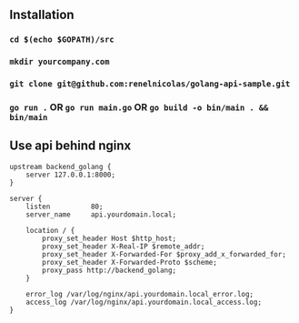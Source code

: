 ## Installation

### `cd $(echo $GOPATH)/src`

### `mkdir yourcompany.com`

### `git clone git@github.com:renelnicolas/golang-api-sample.git`

### `go run .` OR `go run main.go` OR `go build -o bin/main . && bin/main`

## Use api behind nginx

```
upstream backend_golang {
    server 127.0.0.1:8000;
}

server {
    listen          80;
    server_name     api.yourdomain.local;

    location / {
        proxy_set_header Host $http_host;
        proxy_set_header X-Real-IP $remote_addr;
        proxy_set_header X-Forwarded-For $proxy_add_x_forwarded_for;
        proxy_set_header X-Forwarded-Proto $scheme;
        proxy_pass http://backend_golang;
    }

    error_log /var/log/nginx/api.yourdomain.local_error.log;
    access_log /var/log/nginx/api.yourdomain.local_access.log;
}
```
